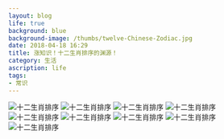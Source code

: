 ```yaml
---
layout: blog
life: true
background: blue
background-image: /thumbs/twelve-Chinese-Zodiac.jpg
date: 2018-04-18 16:29
title: 涨知识！十二生肖排序的渊源！
category: 生活
ascription: life
tags:
- 常识
---
```


![十二生肖排序][1]
![十二生肖排序][2]
![十二生肖排序][3]
![十二生肖排序][4]
![十二生肖排序][5]
![十二生肖排序][6]
![十二生肖排序][7]
![十二生肖排序][8]
![十二生肖排序][9]


  [1]: https://wx2.sinaimg.cn/mw1024/006hHB37ly1fqfo80voikj30c80c8dh0.jpg
  [2]: https://wx2.sinaimg.cn/mw1024/006hHB37ly1fqfo7yn2z8j30c80c8q3e.jpg
  [3]: https://wx2.sinaimg.cn/mw1024/006hHB37ly1fqfo7z6799j30c80c8mxo.jpg
  [4]: https://wx1.sinaimg.cn/mw1024/006hHB37ly1fqfo7zmsllj30c80c8dgf.jpg
  [5]: https://wx1.sinaimg.cn/mw1024/006hHB37ly1fqfo800x83j30c80c8aaj.jpg
  [6]: https://wx2.sinaimg.cn/mw1024/006hHB37ly1fqfo818nghj30c80ogabn.jpg
  [7]: https://wx2.sinaimg.cn/mw1024/006hHB37ly1fqfo81oppqj30c80ogjsv.jpg
  [8]: https://wx4.sinaimg.cn/mw1024/006hHB37ly1fqfo826zlhj30c80ogt9z.jpg
  [9]: https://wx1.sinaimg.cn/mw1024/006hHB37ly1fqfo82i3jfj30c80ogdhd.jpg